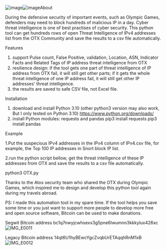![image](https://github.com/user-attachments/assets/47260fea-5062-450f-bde2-3347aab1fa1b)![image](https://github.com/user-attachments/assets/66db6e7c-5e0f-454a-acff-0ae52247baf5)About

During the defensive security of important events, such as Olympic Games, defenders may need to block hundreds of malicious IP in a day. Cyber threat intelligence is one of best practises of cyber security. This python tool can get hundreds rows of open Threat Intelligence of IPv4 addresses list from the OTX Community and save the results to a csv file automatically. 

Features
1. support Pulse count, False Positive, validation, Location, ASN, Indicator Facts and Related Tags of IP address threat intelligence from OTX
2. resilience design: if the tool gets one part of threat intelligence of IP address from OTX fail, it will still get other parts; if it gets the whole threat intelligence of one IP address fail, it will still get other IP addresses' threat intelligence.
3. the results are saved to safe CSV file, not Excel file. 

Installation
1. download and install Python 3.10 (other python3 version may also work, But I only tested on Python 3.10)
https://www.python.org/downloads/
2. install Python modules: requests and pandas
  pip3 install requests
  pip3 install pandas

Example

1.Put the suspecious IPv4 addresses in the IPv4 column of IPv4.csv file, for example, the Top 100 IP addresses in Snort block IP list.

2.run the python script bellow,  get the threat intelligence of these IP addresses from OTX and save the results to a csv file automatically.

  python3 OTX.py

Thanks to the Atos security team who shared the OTX during Olympic Games, which inspired me to design and develop this python tool again during my travels abroad.

PS: I made this automation tool in my spare time. If the tool helps you save some time or you just want to support more people to develop more free and open source software, Bitcoin can be used to make donations.

Segwit
Bitcoin address
bc1q7nwyjcwhsexx3g5pne6lwumnn3kkkylux426xc
![IMG_E0011](https://github.com/user-attachments/assets/b4a5faba-c531-4696-a968-031c8b4d07bf)


Legacy
Bitcoin address
14qt6U1hyBEwcYgcZvqbUrETAqqhRnM1xB
![IMG_E0012](https://github.com/user-attachments/assets/1e6b4e8e-e240-44b4-aca2-81bc0ffaf0d9)






